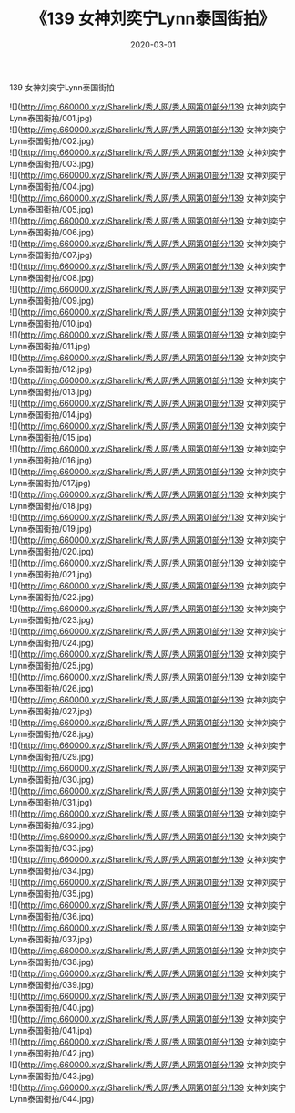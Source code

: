 ﻿---
layout: post
title:  《139 女神刘奕宁Lynn泰国街拍》
date:   2020-03-01
img: http://img.660000.xyz/Sharelink/秀人网/秀人网第01部分/139 女神刘奕宁Lynn泰国街拍/000.jpg
categories: [美女, 清纯, 唯美]
---

139 女神刘奕宁Lynn泰国街拍

  ![](http://img.660000.xyz/Sharelink/秀人网/秀人网第01部分/139 女神刘奕宁Lynn泰国街拍/001.jpg) <br> ![](http://img.660000.xyz/Sharelink/秀人网/秀人网第01部分/139 女神刘奕宁Lynn泰国街拍/002.jpg) <br> ![](http://img.660000.xyz/Sharelink/秀人网/秀人网第01部分/139 女神刘奕宁Lynn泰国街拍/003.jpg) <br> ![](http://img.660000.xyz/Sharelink/秀人网/秀人网第01部分/139 女神刘奕宁Lynn泰国街拍/004.jpg) <br> ![](http://img.660000.xyz/Sharelink/秀人网/秀人网第01部分/139 女神刘奕宁Lynn泰国街拍/005.jpg) <br> ![](http://img.660000.xyz/Sharelink/秀人网/秀人网第01部分/139 女神刘奕宁Lynn泰国街拍/006.jpg) <br> ![](http://img.660000.xyz/Sharelink/秀人网/秀人网第01部分/139 女神刘奕宁Lynn泰国街拍/007.jpg) <br> ![](http://img.660000.xyz/Sharelink/秀人网/秀人网第01部分/139 女神刘奕宁Lynn泰国街拍/008.jpg) <br> ![](http://img.660000.xyz/Sharelink/秀人网/秀人网第01部分/139 女神刘奕宁Lynn泰国街拍/009.jpg) <br> ![](http://img.660000.xyz/Sharelink/秀人网/秀人网第01部分/139 女神刘奕宁Lynn泰国街拍/010.jpg) <br> ![](http://img.660000.xyz/Sharelink/秀人网/秀人网第01部分/139 女神刘奕宁Lynn泰国街拍/011.jpg) <br> ![](http://img.660000.xyz/Sharelink/秀人网/秀人网第01部分/139 女神刘奕宁Lynn泰国街拍/012.jpg) <br> ![](http://img.660000.xyz/Sharelink/秀人网/秀人网第01部分/139 女神刘奕宁Lynn泰国街拍/013.jpg) <br> ![](http://img.660000.xyz/Sharelink/秀人网/秀人网第01部分/139 女神刘奕宁Lynn泰国街拍/014.jpg) <br> ![](http://img.660000.xyz/Sharelink/秀人网/秀人网第01部分/139 女神刘奕宁Lynn泰国街拍/015.jpg) <br> ![](http://img.660000.xyz/Sharelink/秀人网/秀人网第01部分/139 女神刘奕宁Lynn泰国街拍/016.jpg) <br> ![](http://img.660000.xyz/Sharelink/秀人网/秀人网第01部分/139 女神刘奕宁Lynn泰国街拍/017.jpg) <br> ![](http://img.660000.xyz/Sharelink/秀人网/秀人网第01部分/139 女神刘奕宁Lynn泰国街拍/018.jpg) <br> ![](http://img.660000.xyz/Sharelink/秀人网/秀人网第01部分/139 女神刘奕宁Lynn泰国街拍/019.jpg) <br> ![](http://img.660000.xyz/Sharelink/秀人网/秀人网第01部分/139 女神刘奕宁Lynn泰国街拍/020.jpg) <br> ![](http://img.660000.xyz/Sharelink/秀人网/秀人网第01部分/139 女神刘奕宁Lynn泰国街拍/021.jpg) <br> ![](http://img.660000.xyz/Sharelink/秀人网/秀人网第01部分/139 女神刘奕宁Lynn泰国街拍/022.jpg) <br> ![](http://img.660000.xyz/Sharelink/秀人网/秀人网第01部分/139 女神刘奕宁Lynn泰国街拍/023.jpg) <br> ![](http://img.660000.xyz/Sharelink/秀人网/秀人网第01部分/139 女神刘奕宁Lynn泰国街拍/024.jpg) <br> ![](http://img.660000.xyz/Sharelink/秀人网/秀人网第01部分/139 女神刘奕宁Lynn泰国街拍/025.jpg) <br> ![](http://img.660000.xyz/Sharelink/秀人网/秀人网第01部分/139 女神刘奕宁Lynn泰国街拍/026.jpg) <br> ![](http://img.660000.xyz/Sharelink/秀人网/秀人网第01部分/139 女神刘奕宁Lynn泰国街拍/027.jpg) <br> ![](http://img.660000.xyz/Sharelink/秀人网/秀人网第01部分/139 女神刘奕宁Lynn泰国街拍/028.jpg) <br> ![](http://img.660000.xyz/Sharelink/秀人网/秀人网第01部分/139 女神刘奕宁Lynn泰国街拍/029.jpg) <br> ![](http://img.660000.xyz/Sharelink/秀人网/秀人网第01部分/139 女神刘奕宁Lynn泰国街拍/030.jpg) <br> ![](http://img.660000.xyz/Sharelink/秀人网/秀人网第01部分/139 女神刘奕宁Lynn泰国街拍/031.jpg) <br> ![](http://img.660000.xyz/Sharelink/秀人网/秀人网第01部分/139 女神刘奕宁Lynn泰国街拍/032.jpg) <br> ![](http://img.660000.xyz/Sharelink/秀人网/秀人网第01部分/139 女神刘奕宁Lynn泰国街拍/033.jpg) <br> ![](http://img.660000.xyz/Sharelink/秀人网/秀人网第01部分/139 女神刘奕宁Lynn泰国街拍/034.jpg) <br> ![](http://img.660000.xyz/Sharelink/秀人网/秀人网第01部分/139 女神刘奕宁Lynn泰国街拍/035.jpg) <br> ![](http://img.660000.xyz/Sharelink/秀人网/秀人网第01部分/139 女神刘奕宁Lynn泰国街拍/036.jpg) <br> ![](http://img.660000.xyz/Sharelink/秀人网/秀人网第01部分/139 女神刘奕宁Lynn泰国街拍/037.jpg) <br> ![](http://img.660000.xyz/Sharelink/秀人网/秀人网第01部分/139 女神刘奕宁Lynn泰国街拍/038.jpg) <br> ![](http://img.660000.xyz/Sharelink/秀人网/秀人网第01部分/139 女神刘奕宁Lynn泰国街拍/039.jpg) <br> ![](http://img.660000.xyz/Sharelink/秀人网/秀人网第01部分/139 女神刘奕宁Lynn泰国街拍/040.jpg) <br> ![](http://img.660000.xyz/Sharelink/秀人网/秀人网第01部分/139 女神刘奕宁Lynn泰国街拍/041.jpg) <br> ![](http://img.660000.xyz/Sharelink/秀人网/秀人网第01部分/139 女神刘奕宁Lynn泰国街拍/042.jpg) <br> ![](http://img.660000.xyz/Sharelink/秀人网/秀人网第01部分/139 女神刘奕宁Lynn泰国街拍/043.jpg) <br> ![](http://img.660000.xyz/Sharelink/秀人网/秀人网第01部分/139 女神刘奕宁Lynn泰国街拍/044.jpg) <br>